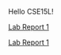 Hello CSE15L!

[Lab Report 1](lab-report-1-week-2.html)

[Lab Report 1](https://rebenguy.github.io/cse15l-lab-reports/lab-report-1-week-2.html)


